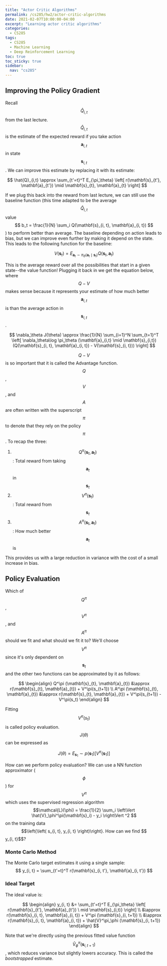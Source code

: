 ```yaml
---
title: "Actor Critic Algorithms"
permalink: /cs285/hw2/actor-critic-algorithms
date: 2021-02-07T10:00:00-04:00
excerpt: "Learning actor critic algorithms"
categories:
  - CS285
tags:
  - CS285
  - Machine Learning
  - Deep Reinforcement Learning
toc: true
toc_sticky: true
sidebar:
  nav: "cs285"
---
```


## Improving the Policy Gradient

Recall $$\hat{Q}_{i,t}$$ from the last lecture. $$\hat{Q}_{i,t}$$ is the estimate of the expected reward if you take action $$\mathbf{a}_{i, t}$$ in state $$\mathbf{s}_{i, t}$$. We can improve this estimate by replacing it with its estimate:

$$
    \hat{Q}_{i,t} \approx \sum_{t'=t}^T E_{\pi_\theta} \left[ r(\mathbf{s}_{t'}, \mathbf{a}_{t'}) \mid \mathbf{s}_{t}, \mathbf{a}_{t} \right]
$$

If we plug this back into the reward from last lecture, we can still use the baseline function (this time adapted to be the average $$\hat{Q}_{i,t}$$ value $$ b_t = \frac{1}{N} \sum_i Q(\mathbf{s}_{i, t}, \mathbf{a}_{i, t}) $$) to perform better than average. The baseline depending on action leads to bias, but we can improve even further by making it depend on the state. This leads to the following function for the baseline:

$$
    V(\mathbf{s}_t) = E_{\mathbf{a}_t \sim \pi_\theta (\mathbf{a}_t \mid \mathbf{s}_t)} Q(\mathbf{s}_t, \mathbf{a}_t)
$$

This is the average reward over all the possibilities that start in a given state--the value function! Plugging it back in we get the equation below, where $$Q - V$$ makes sense because it represents your estimate of how much better $$\mathbf{a}_{i, t}$$ is than the average action in $$\mathbf{s}_{i, t}$$.

$$
    \nabla_\theta J(\theta) \approx \frac{1}{N} \sum_{i=1}^N \sum_{t=1}^T \left[ \nabla_\theta\log \pi_\theta (\mathbf{a}_{i,t} \mid \mathbf{s}_{i,t})(Q(\mathbf{s}_{i, t}, \mathbf{a}_{i, t}) - V(\mathbf{s}_{i, t})) \right]
$$

$$Q - V$$ is so important that it is called the Advantage function. $$Q$$, $$V$$, and $$A$$ are often written with the superscript $$\pi$$ to denote that they rely on the policy $$\pi$$. To recap the three:

1. $$Q^\pi (\mathbf{s}_{t}, \mathbf{a}_{t})$$: Total reward from taking $$\mathbf{a}_{t}$$ in $$\mathbf{s}_{t}$$
2. $$V^\pi (\mathbf{s}_{t})$$: Total reward from $$\mathbf{s}_{t}$$
3. $$A^\pi (\mathbf{s}_{t}, \mathbf{a}_{t})$$: How much better $$\mathbf{a}_{t}$$ is

This provides us with a large reduction in variance with the cost of a small increase in bias.

## Policy Evaluation

Which of $$Q^\pi$$, $$V^\pi$$, and $$A^\pi$$ should we fit and what should we fit it to? We'll choose $$V^\pi$$ since it's only dependent on $$\mathbf{s}_{t}$$ and the other two functions can be approximated by it as follows:

$$
\begin{align}
    Q^\pi (\mathbf{s}_{t}, \mathbf{a}_{t}) &\approx r(\mathbf{s}_{t}, \mathbf{a}_{t}) + V^\pi(s_{t+1}) \\
    A^\pi (\mathbf{s}_{t}, \mathbf{a}_{t}) &\approx r(\mathbf{s}_{t}, \mathbf{a}_{t}) + V^\pi(s_{t+1}) - V^\pi(s_t)
\end{align}
$$

Fitting $$V^\pi(s_t)$$ is called policy evaluation. $$J(\theta)$$ can be expressed as

$$
    J(\theta) = E_{\mathbf{s}_{1}} \sim p(\mathbf{s}_{1}) \left[ V^\pi(\mathbf{s}_{1}) \right]
$$

How can we perform policy evaluation? We can use a NN function approximator ($$\phi$$) for $$V^\pi$$ which uses the supervised regression algorithm $$\mathcal{L}(\phi) = \frac{1}{2} \sum_i \left\Vert \hat{V}_\phi^\pi(\mathbf{s}_i) - y_i \right\Vert ^2 $$ on the training data $$\left{\left( s_{i, t}, y_{i, t} \right)\right}. How can we find $$y_{i, t}$$?

### Monte Carlo Method

The Monte Carlo target estimates it using a single sample: $$ y_{i, t} = \sum_{t'=t}^T r(\mathbf{s}_{i, t'}, \mathbf{a}_{i, t'}) $$

### Ideal Target

The ideal value is:

$$
\begin{align}
    y_{i, t} &= \sum_{t'=t}^T E_{\pi_\theta} \left[ r(\mathbf{s}_{t'}, \mathbf{a}_{t'}) \ mid \mathbf{s}_{i,t)} \right] \\
    &\approx r(\mathbf{s}_{i, t}, \mathbf{a}_{i, t}) + V^\pi (\mathbf{s}_{i, t+1}) \\
    &\approx r(\mathbf{s}_{i, t}, \mathbf{a}_{i, t}) + \hat{V}^\pi_\phi (\mathbf{s}_{i, t+1})
\end{align}
$$

Note that we're directly using the previous fitted value function $$\hat{V}^\pi_\phi (\mathbf{s}_{i, t+1})$$, which reduces variance but slightly lowers accuracy. This is called the _bootstrapped_ estimate.
